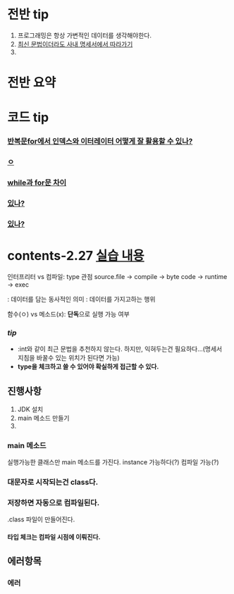 # 전반 tip
1. 프로그래밍은 항상 가변적인 데이터를 생각해야한다.
2. [최신 문법이더라도 사내 명세서에서 따라가기]()
3. 



# 전반 요약

# 코드 tip
### [반복문for에서 인덱스와 이터레이터 어떻게 잘 활용할 수 있나?](https://github.com/davJ-star/siat/edit/main/contents.md#tip)
### [ㅇ](https://github.com/davJ-star/siat/edit/main/contents.md#tip)
### [while과 for문 차이]()
### [있나?](https://github.com/davJ-star/siat/edit/main/contents.md#tip)
### [있나?](https://github.com/davJ-star/siat/edit/main/contents.md#tip)



# contents-2.27 [실습 내용](https://colab.research.google.com/drive/1Wsa1Je5o_7jNb5LRsE9a7c0ND8Qb__d4#scrollTo=vjw0IKz1so4D)


인터프리터 vs 컴파일: type 관점
source.file -> compile -> byte code -> runtime -> exec

: 데이터를 담는 동사적인 의미
: 데이터를 가지고하는 행위

함수(ㅇ) vs 메소드(x): **단독**으로 실행 가능 여부

### *tip* 
- :int와 같이 최근 문법을 추천하지 않는다. 하지만, 익혀두는건 필요하다...(명세서 지침을 바꿀수 있는 위치가 된다면 가능)
- **type을 체크하고 쓸 수 있어야 확실하게 접근할 수 있다.**

## 진행사항
1. JDK 설치
2. main 메소드 만들기
3. 

### main 메소드
실행가능한 클래스만 main 메소드를 가진다.
instance 가능하다(?)
컴파일 가능(?)

### 대문자로 시작되는건 class다.

### 저장하면 자동으로 컴파일된다. 
.class 파일이 만들어진다.
#### 타입 체크는 컴파일 시점에 이뤄진다.


## 에러항목

### 에러






